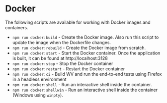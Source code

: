# Docker

The following scripts are available for working with Docker images and containers.

- `npm run docker:build` - Create the Docker image. Also run this script to update the image when the Dockerfile changes.
- `npm run docker:rebuild` - Create the Docker image from scratch.
- `npm run docker:start` - Start the Docker container. Once the application is built, it can be found at http://localhost:3128
- `npm run docker:stop` - Stop the Docker container
- `npm run docker:restart` - Restart the Docker container
- `npm run docker:ci` -   Build WV and run the end-to-end tests using Firefox in a headless environment
- `npm run docker:shell` - Run an interactive shell inside the container.
- `npm run docker:shellwin` - Run an interactive shell inside the container (Windows using `winpty`).
